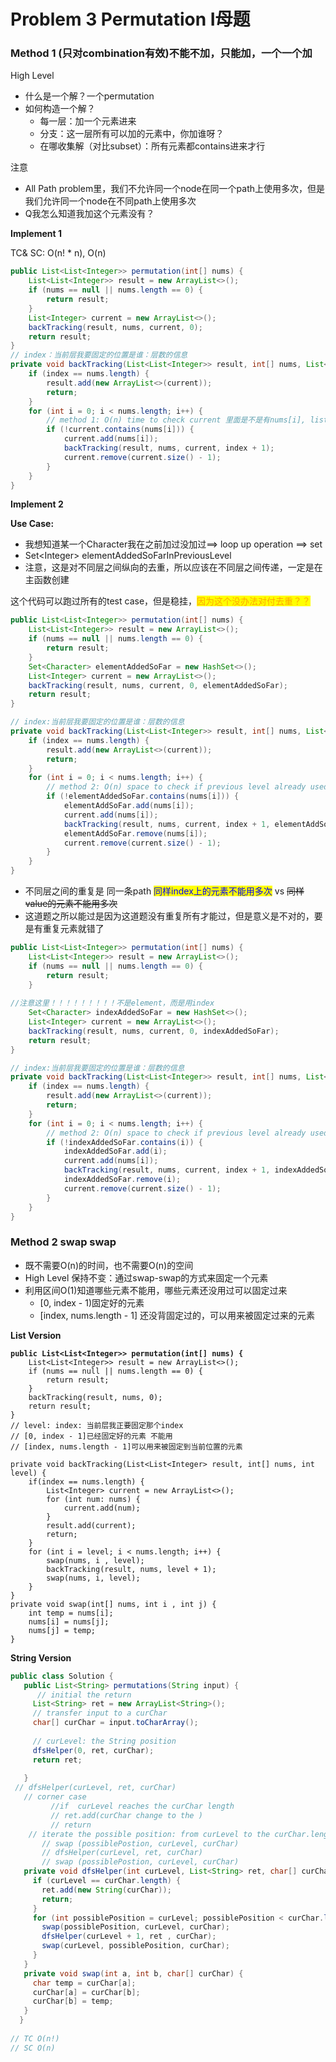 # Problem 3 Permutation I母题

### Method 1 (只对combination有效)不能不加，只能加，一个一个加

High Level

* 什么是一个解？一个permutation
* 如何构造一个解？
  * 每一层：加一个元素进来
  * 分支：这一层所有可以加的元素中，你加谁呀？
  * 在哪收集解（对比subset）：所有元素都contains进来才行

注意

* All Path problem里，我们不允许同一个node在同一个path上使用多次，但是我们允许同一个node在不同path上使用多次
* Q我怎么知道我加这个元素没有？

**Implement 1**

TC& SC: O(n! \* n), O(n)



```java
public List<List<Integer>> permutation(int[] nums) {
    List<List<Integer>> result = new ArrayList<>();
    if (nums == null || nums.length == 0) {
        return result;
    }
    List<Integer> current = new ArrayList<>();
    backTracking(result, nums, current, 0);
    return result;
}
// index：当前层我要固定的位置是谁：层数的信息
private void backTracking(List<List<Integer>> result, int[] nums, List<Integer> current, int index) {
    if (index == nums.length) {
        result.add(new ArrayList<>(current));
        return;
    }
    for (int i = 0; i < nums.length; i++) {
        // method 1: O(n) time to check current 里面是不是有nums[i], list: contains(val), O(n)
        if (!current.contains(nums[i])) {
            current.add(nums[i]);
            backTracking(result, nums, current, index + 1);
            current.remove(current.size() - 1);
        }
    }
}
```



**Implement 2**

**Use Case:**

* 我想知道某一个Character我在之前加过没加过==> loop up operation ==> set
* Set\<Integer> elementAddedSoFarInPreviousLevel
* 注意，这是对不同层之间纵向的去重，所以应该在不同层之间传递，一定是在主函数创建

这个代码可以跑过所有的test case，但是稳挂，<mark style="color:orange;">因为这个没办法对付去重？？</mark>

```java
public List<List<Integer>> permutation(int[] nums) {
    List<List<Integer>> result = new ArrayList<>();
    if (nums == null || nums.length == 0) {
        return result;
    }
    Set<Character> elementAddedSoFar = new HashSet<>();
    List<Integer> current = new ArrayList<>();
    backTracking(result, nums, current, 0, elementAddedSoFar);
    return result;
}

// index:当前层我要固定的位置是谁：层数的信息
private void backTracking(List<List<Integer>> result, int[] nums, List<List<Integer>> current, int index, Set<Character> elementAddedSoFar) {
    if (index == nums.length) {
        result.add(new ArrayList<>(current));
        return;
    }
    for (int i = 0; i < nums.length; i++) {
        // method 2: O(n) space to check if previous level already used this character
        if (!elementAddedSoFar.contains(nums[i])) {
            elementAddSoFar.add(nums[i]);
            current.add(nums[i]);
            backTracking(result, nums, current, index + 1, elementAddSoFar);
            elementAddSoFar.remove(nums[i]);
            current.remove(current.size() - 1);
        }
    }
}
```

* 不同层之间的重复是 同一条path <mark style="color:blue;">同样index上的元素不能用多次</mark> vs ~~同样value的元素不能用多次~~
* 这道题之所以能过是因为这道题没有重复所有才能过，但是意义是不对的，要是有重复元素就错了

```java
public List<List<Integer>> permutation(int[] nums) {
    List<List<Integer>> result = new ArrayList<>();
    if (nums == null || nums.length == 0) {
        return result;
    }
    
//注意这里！！！！！！！！！不是element，而是用index
    Set<Character> indexAddedSoFar = new HashSet<>();
    List<Integer> current = new ArrayList<>();
    backTracking(result, nums, current, 0, indexAddedSoFar);
    return result;
}

// index:当前层我要固定的位置是谁：层数的信息
private void backTracking(List<List<Integer>> result, int[] nums, List<List<Integer>> current, int index, Set<Character> indexAddedSoFar) {
    if (index == nums.length) {
        result.add(new ArrayList<>(current));
        return;
    }
    for (int i = 0; i < nums.length; i++) {
        // method 2: O(n) space to check if previous level already used this character
        if (!indexAddedSoFar.contains(i)) {
            indexAddedSoFar.add(i);
            current.add(nums[i]);
            backTracking(result, nums, current, index + 1, indexAddedSoFar);
            indexAddedSoFar.remove(i);
            current.remove(current.size() - 1);
        }
    }
}
```

### Method 2 swap swap

* 既不需要O(n)的时间，也不需要O(n)的空间
* High Level 保持不变：通过swap-swap的方式来固定一个元素
* 利用区间O(1)知道哪些元素不能用，哪些元素还没用过可以固定过来
  * \[0, index - 1)固定好的元素
  * \[index, nums.length - 1] 还没背固定过的，可以用来被固定过来的元素





**List Version**

<pre class="language-java"><code class="lang-java"><strong>public List&#x3C;List&#x3C;Integer>> permutation(int[] nums) {
</strong>    List&#x3C;List&#x3C;Integer>> result = new ArrayList&#x3C;>();
    if (nums == null || nums.length == 0) {
        return result;
    }
    backTracking(result, nums, 0);
    return result;
}
// level: index: 当前层我正要固定那个index
// [0, index - 1]已经固定好的元素 不能用
// [index, nums.length - 1]可以用来被固定到当前位置的元素

private void backTracking(List&#x3C;List&#x3C;Integer> result, int[] nums, int level) {
    if(index == nums.length) {
        List&#x3C;Integer> current = new ArrayList&#x3C;>();
        for (int num: nums) {
            current.add(num);
        }
        result.add(current);
        return;
    }
    for (int i = level; i &#x3C; nums.length; i++) {
        swap(nums, i , level);
        backTracking(result, nums, level + 1);
        swap(nums, i, level);
    }
}
private void swap(int[] nums, int i , int j) {
    int temp = nums[i];
    nums[i] = nums[j];
    nums[j] = temp;
}
</code></pre>



**String Version**

```java
public class Solution {
   public List<String> permutations(String input) {
      // initial the return
     List<String> ret = new ArrayList<String>();
     // transfer input to a curChar
     char[] curChar = input.toCharArray();
    
     // curLevel: the String position
     dfsHelper(0, ret, curChar);
     return ret;
 
   }
 // dfsHelper(curLevel, ret, curChar)
   // corner case
         //if  curLevel reaches the curChar length
         // ret.add(curChar change to the )
         // return
    // iterate the possible position: from curLevel to the curChar.length
       // swap (possiblePostion, curLevel, curChar)
       // dfsHelper(curLevel, ret, curChar)
       // swap (possiblePostion, curLevel, curChar)
   private void dfsHelper(int curLevel, List<String> ret, char[] curChar) {
     if (curLevel == curChar.length) {
       ret.add(new String(curChar));
       return;
     }
     for (int possiblePosition = curLevel; possiblePosition < curChar.length; possiblePosition++) {
       swap(possiblePosition, curLevel, curChar);
       dfsHelper(curLevel + 1, ret , curChar);
       swap(curLevel, possiblePosition, curChar);
     }
   }
   private void swap(int a, int b, char[] curChar) {
     char temp = curChar[a];
     curChar[a] = curChar[b];
     curChar[b] = temp;
   }
  }
 
// TC O(n!)
// SC O(n)
```

